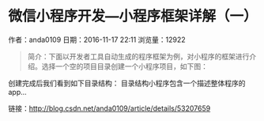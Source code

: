 # 微信小程序开发—小程序框架详解（一）
作者：anda0109
日期：2016-11-17 22:11
浏览量：12922
> 简介：下面以开发者工具自动生成的程序框架为例，对小程序的框架进行介绍。选择一个空的项目目录创建一个小程序项目，如下图： 
 
创建完成后我们看到如下目录结构： 
目录结构小程序包含一个描述整体程序的 app...

 链接：http://blog.csdn.net/anda0109/article/details/53207659

